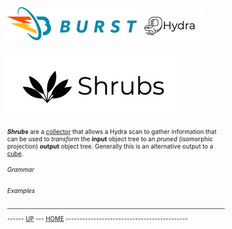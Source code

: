 ![Burst](../../../documentation/burst_h_small.png "") ![](../../doc/hydra_small.png "")
--

![](../../../burst-zap/doc/shrubs.png "")
--

___Shrubs___ are a [collector](collectors.md) that allows a Hydra scan to 
gather information that can be used to  _transform_ the __input__ object tree to
an _pruned_ (isomorphic projection) __output__ object tree. Generally this is an 
alternative output to a [cube](cubes.md).

###### Grammar

###### Examples


---
------ [UP](../readme.md) ---  [HOME](../../readme.md) --------------------------------------------


